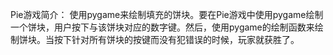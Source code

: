 Pie游戏简介：
	使用pygame来绘制填充的饼块。要在Pie游戏中使用pygame绘制一个饼块，用户按下与该饼块对应的数字键。然后，使用pygame的绘制函数来绘制饼块。当按下针对所有饼块的按键而没有犯错误的时候，玩家就获胜了。

